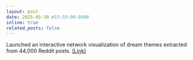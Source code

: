 ```yaml
---
layout: post
date: 2025-05-30 #15:59:00-0400
inline: true
related_posts: false
---
```


Launched an interactive network visualization of dream themes extracted from 44,000 Reddit posts. [(Link)](/assets/visualizations/dreamnet.html)